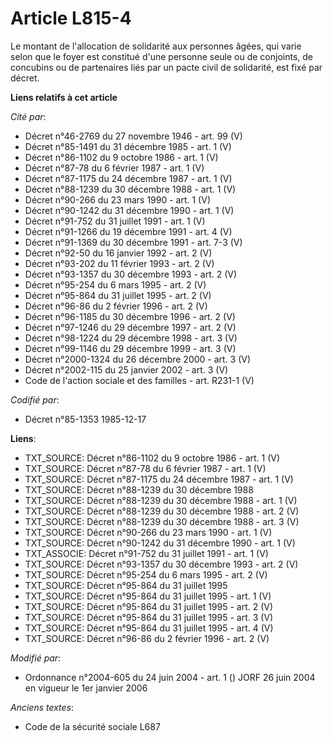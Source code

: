 # Article L815-4

Le montant de l'allocation de solidarité aux personnes âgées, qui varie selon que le foyer est constitué d'une personne seule
ou de conjoints, de concubins ou de partenaires liés par un pacte civil de solidarité, est fixé par décret.

**Liens relatifs à cet article**

_Cité par_:

  - Décret n°46-2769 du 27 novembre 1946 - art. 99 (V)
  - Décret n°85-1491 du 31 décembre 1985 - art. 1 (V)
  - Décret n°86-1102 du 9 octobre 1986 - art. 1 (V)
  - Décret n°87-78 du 6 février 1987 - art. 1 (V)
  - Décret n°87-1175 du 24 décembre 1987 - art. 1 (V)
  - Décret n°88-1239 du 30 décembre 1988 - art. 1 (V)
  - Décret n°90-266 du 23 mars 1990 - art. 1 (V)
  - Décret n°90-1242 du 31 décembre 1990 - art. 1 (V)
  - Décret n°91-752 du 31 juillet 1991 - art. 1 (V)
  - Décret n°91-1266 du 19 décembre 1991 - art. 4 (V)
  - Décret n°91-1369 du 30 décembre 1991 - art. 7-3 (V)
  - Décret n°92-50 du 16 janvier 1992 - art. 2 (V)
  - Décret n°93-202 du 11 février 1993 - art. 2 (V)
  - Décret n°93-1357 du 30 décembre 1993 - art. 2 (V)
  - Décret n°95-254 du 6 mars 1995 - art. 2 (V)
  - Décret n°95-864 du 31 juillet 1995 - art. 2 (V)
  - Décret n°96-86 du 2 février 1996 - art. 2 (V)
  - Décret n°96-1185 du 30 décembre 1996 - art. 2 (V)
  - Décret n°97-1246 du 29 décembre 1997 - art. 2 (V)
  - Décret n°98-1224 du 29 décembre 1998 - art. 3 (V)
  - Décret n°99-1146 du 29 décembre 1999 - art. 3 (V)
  - Décret n°2000-1324 du 26 décembre 2000 - art. 3 (V)
  - Décret n°2002-115 du 25 janvier 2002 - art. 3 (V)
  - Code de l'action sociale et des familles - art. R231-1 (V)

_Codifié par_:

  - Décret n°85-1353 1985-12-17

**Liens**:

  - TXT_SOURCE: Décret n°86-1102 du 9 octobre 1986 - art. 1 (V)
  - TXT_SOURCE: Décret n°87-78 du 6 février 1987 - art. 1 (V)
  - TXT_SOURCE: Décret n°87-1175 du 24 décembre 1987 - art. 1 (V)
  - TXT_SOURCE: Décret n°88-1239 du 30 décembre 1988
  - TXT_SOURCE: Décret n°88-1239 du 30 décembre 1988 - art. 1 (V)
  - TXT_SOURCE: Décret n°88-1239 du 30 décembre 1988 - art. 2 (V)
  - TXT_SOURCE: Décret n°88-1239 du 30 décembre 1988 - art. 3 (V)
  - TXT_SOURCE: Décret n°90-266 du 23 mars 1990 - art. 1 (V)
  - TXT_SOURCE: Décret n°90-1242 du 31 décembre 1990 - art. 1 (V)
  - TXT_ASSOCIE: Décret n°91-752 du 31 juillet 1991 - art. 1 (V)
  - TXT_SOURCE: Décret n°93-1357 du 30 décembre 1993 - art. 2 (V)
  - TXT_SOURCE: Décret n°95-254 du 6 mars 1995 - art. 2 (V)
  - TXT_SOURCE: Décret n°95-864 du 31 juillet 1995
  - TXT_SOURCE: Décret n°95-864 du 31 juillet 1995 - art. 1 (V)
  - TXT_SOURCE: Décret n°95-864 du 31 juillet 1995 - art. 2 (V)
  - TXT_SOURCE: Décret n°95-864 du 31 juillet 1995 - art. 3 (V)
  - TXT_SOURCE: Décret n°95-864 du 31 juillet 1995 - art. 4 (V)
  - TXT_SOURCE: Décret n°96-86 du 2 février 1996 - art. 2 (V)

_Modifié par_:

  - Ordonnance n°2004-605 du 24 juin 2004 - art. 1 () JORF 26 juin 2004 en vigueur le 1er janvier 2006

_Anciens textes_:

  - Code de la sécurité sociale L687

